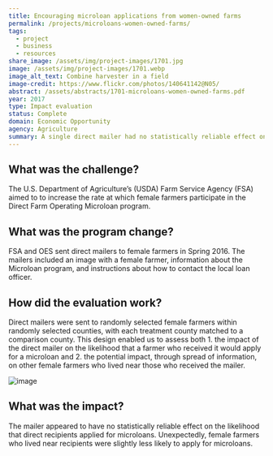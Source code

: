 ```yaml
---
title: Encouraging microloan applications from women-owned farms
permalink: /projects/microloans-women-owned-farms/
tags: 
  - project
  - business
  - resources
share_image: /assets/img/project-images/1701.jpg
image: /assets/img/project-images/1701.webp
image_alt_text: Combine harvester in a field
image-credit: https://www.flickr.com/photos/140641142@N05/
abstract: /assets/abstracts/1701-microloans-women-owned-farms.pdf
year: 2017
type: Impact evaluation
status: Complete
domain: Economic Opportunity
agency: Agriculture
summary: A single direct mailer had no statistically reliable effect on the likelihood that female farmers who received it would apply for microloans
---
```

## What was the challenge?
The U.S. Department of Agriculture’s (USDA) Farm Service Agency (FSA) aimed to to increase the rate at which female farmers participate in the Direct Farm Operating Microloan program.

## What was the program change?
FSA and OES sent direct mailers to female farmers in Spring 2016. The mailers included an image with a female farmer, information about the Microloan program, and instructions about how to contact the local loan officer.

## How did the evaluation work?
Direct mailers were sent to randomly selected female farmers within randomly selected counties, with each treatment county matched to a comparison county. This design enabled us to assess both 1. the impact of the direct mailer on the likelihood that a farmer who received it would apply for a microloan and 2. the potential impact, through spread of information, on other female farmers who lived near those who received the mailer.

![image]({{site.baseurl}}/assets/img/project-images/1701-graph.webp)

## What was the impact?
The mailer appeared to have no statistically reliable effect on the likelihood that direct recipients applied for microloans. Unexpectedly, female farmers who lived near recipients were slightly less likely to apply for microloans.
